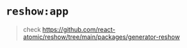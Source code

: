 # `reshow:app`

> check https://github.com/react-atomic/reshow/tree/main/packages/generator-reshow 

